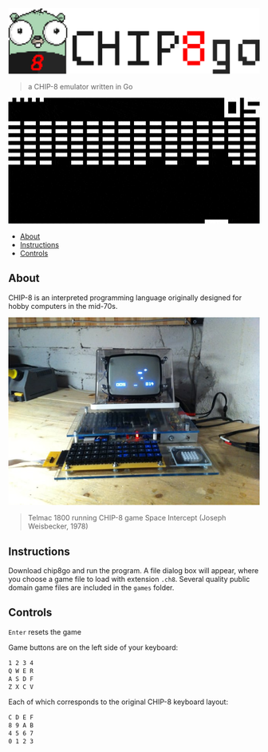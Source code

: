 ![chip8go](images/chip8go.png)

> a CHIP-8 emulator written in Go

![Brix](images/brix.gif)

- [About](#about)
- [Instructions](#instructions)
- [Controls](#controls)

## About

CHIP-8 is an interpreted programming language originally designed for hobby computers in the mid-70s.

![Telmac 1800 running CHIP-8 game Space Intercept (Joseph Weisbecker, 1978)](images/chip8.jpg)

> Telmac 1800 running CHIP-8 game Space Intercept (Joseph Weisbecker, 1978)

## Instructions

Download chip8go and run the program. A file dialog box will appear, where you choose a game file to load with extension `.ch8`. Several quality public domain game files are included in the `games` folder.

## Controls

`Enter` resets the game

Game buttons are on the left side of your keyboard:

```ascii
1 2 3 4
Q W E R
A S D F
Z X C V
```

Each of which corresponds to the original CHIP-8 keyboard layout:

```ascii
C D E F
8 9 A B
4 5 6 7
0 1 2 3
```
